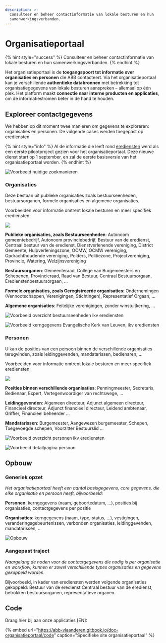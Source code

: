 ```yaml
---
description: >-
  Consulteer en beheer contactinformatie van lokale besturen en hun
  samenwerkingsverbanden.
---
```


# Organisatieportaal

{% hint style="success" %}
Consulteer en beheer contactinformatie van lokale besturen en hun samenwerkingsverbanden.
{% endhint %}

Het organisatieportaal is de **toegangspoort tot informatie over organisaties en personen** die ABB contacteert. Via het organisatieportaal kan je verschillende **authentieke databronnen** met betrekking tot organisatiegegevens van lokale besturen aanspreken – allemaal op één plek. Het platform maakt **connectie naar interne producten en applicaties**, om de informatiestromen beter in de hand te houden. 

## Exploreer contactgegevens

We hebben op dit moment twee manieren om gegevens te exploreren: organisaties en personen. De volgende cases werden toegepast op erediensten.

{% hint style="info" %}
Al de informatie die leeft rond [erediensten](erediensten.md) werd als een eerste pilootproject gezien voor het organisatieportaal. Deze nieuwe dienst start op 1 september, en zal de eerste basisversie van het organisatieportaal worden.
{% endhint %}

![Voorbeeld huidige zoekmanieren](../.gitbook/assets/screenshot-2021-06-28-at-10.12.24.png)

### Organisaties

Deze bestaan uit publieke organisaties zoals bestuurseenheden, bestuursorganen, formele organisaties en algemene organisaties.

Voorbeelden voor informatie omtrent lokale besturen en meer specifiek erediensten:

![](../.gitbook/assets/screenshot-2021-06-28-at-13.40.47.png)

**Publieke organisaties, zoals Bestuurseenheden**: Autonoom gemeentebedrijf, Autonoom provinciebedrijf, Bestuur van de eredienst, Centraal bestuur van de eredienst, Dienstverlenende vereniging, District Gemeente, Hulpverleningszone, OCMW, OCMW vereniging, Opdrachthoudende vereniging, Polders, Politiezone, Projectvereniging, Provincie, Watering, Welzijnsvereniging

**Bestuursorganen**: Gemeenteraad, College van Burgemeesters en Schepenen, Provincieraad, Raad van Bestuur, Centraal Bestuursorgaan, Eredienstenbestuursorgaan, ...

**Formele organisaties, zoals Geregistreerde organisaties**: Ondernemingen \(Vennootschappen, Verenigingen, Stichtingen\), Representatief Orgaan, ...

**Algemene organisaties**: Feitelijke verenigingen, zonder winstuitkering, ...

![Voorbeeld overzicht bestuurseenheden ikv erediensten](../.gitbook/assets/screenshot-2021-06-28-at-10.12.35.png)

![Voorbeeld kerngegevens Evangelische Kerk van Leuven, ikv erediensten](../.gitbook/assets/screenshot-2021-06-28-at-10.14.15.png)

### Personen

U kan de posities van een persoon binnen de verschillende organisaties terugvinden, zoals leidinggevenden, mandatarissen, bedienaren, ...

Voorbeelden voor informatie omtrent lokale besturen en meer specifiek erediensten:

![](../.gitbook/assets/screenshot-2021-06-28-at-13.57.06.png)

**Posities binnen verschillende organisaties**: Penningmeester, Secretaris, Bedienaar, Expert, Vertegenwoordiger van rechtswege, …

**Leidinggevenden**: Algemeen directeur, Adjunct algemeen directeur, Financieel directeur, Adjunct financieel directeur, Leidend ambtenaar, Griffier, Financieel beheerder …

**Mandatarissen**: Burgemeester, Aangewezen burgemeester, Schepen, Toegevoegde schepen, Voorzitter Bestuurslid …

![Voorbeeld overzicht personen ikv erediensten](../.gitbook/assets/screenshot-2021-06-28-at-10.16.34.png)

![Voorbeeld detailpagina persoon](../.gitbook/assets/screenshot-2021-06-28-at-10.17.04.png)

## Opbouw

### Generiek opzet

_Het organisatieportaal heeft een aantal basisgegevens, core gegevens, die elke organisatie en persoon heeft, bijvoorbeeld:_

**Personen**: kerngegevens \(naam, geboortedatum, ...\), posities bij organisaties, contactgegevens per positie

**Organisaties**: kerngegevens \(naam, type, status, ...\), vestigingen, veranderingsgebeurtenissen, verbonden organisaties, leidinggevenden, mandatarissen, ..

![Opbouw](../.gitbook/assets/screenshot-2021-06-28-at-14.26.30.png)

### Aangepast traject

_Naargelang de noden voor de contactgegevens die nodig is per organisatie en workflow, kunnen er zowel verschillende types organisaties en gegevens gekoppeld worden._

Bijvoorbeeld, in kader van erediensten werden volgende organisaties gekoppeld: Bestuur van de eredienst Centraal bestuur van de eredienst, betrokken bestuursorganen, representatieve organen.

## Code

Draag hier bij aan onze applicaties \[EN\]:

{% embed url="https://abb-vlaanderen.gitbook.io/doc-organisatieportaal/code" caption="Specifieke site organisatieportaal" %}



